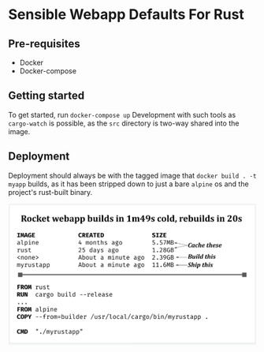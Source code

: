# Sensible Webapp Defaults For Rust

## Pre-requisites
 - Docker
 - Docker-compose

## Getting started
To get started, run `docker-compose up`
Development with such tools as `cargo-watch` is possible, as the `src` directory is two-way shared into the image.

## Deployment

Deployment should always be with the tagged image that `docker build . -t myapp` builds, as it has been stripped down to just a bare `alpine` os and the project's rust-built binary.

![](dockerbuild.png)
